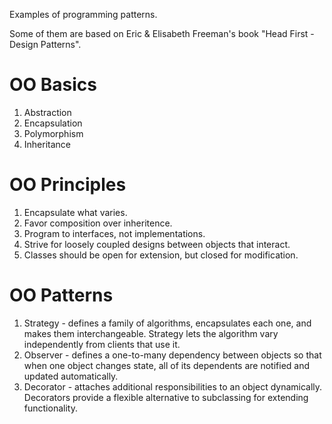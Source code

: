 Examples of programming patterns.

Some of them are based on Eric & Elisabeth Freeman's book "Head First - Design Patterns".

# OO Basics
1. Abstraction
2. Encapsulation
3. Polymorphism
4. Inheritance

# OO Principles
1. Encapsulate what varies.
2. Favor composition over inheritence.
3. Program to interfaces, not implementations.
4. Strive for loosely coupled designs between objects that interact.
5. Classes should be open for extension, but closed for modification.

# OO Patterns
1. Strategy - defines a family of algorithms, encapsulates each one, and makes them interchangeable. Strategy lets the algorithm vary independently from clients that use it.
2. Observer - defines a one-to-many dependency between objects so that when one object changes state, all of its dependents are notified and updated automatically.
3. Decorator - attaches additional responsibilities to an object dynamically. Decorators provide a flexible alternative to subclassing for extending functionality.